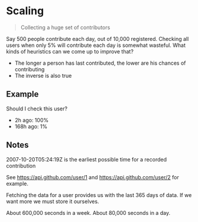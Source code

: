 # Scaling

> Collecting a huge set of contributors

Say 500 people contribute each day, out of 10,000 registered. Checking all users when only 5% will contribute each day is somewhat wasteful. What kinds of heuristics can we come up to improve that?

* The longer a person has last contributed, the lower are his chances of contributing
* The inverse is also true

## Example

Should I check this user?

* 2h ago: 100%
* 168h ago: 1%

## Notes

2007-10-20T05:24:19Z is the earliest possible time for a recorded contribution

See <https://api.github.com/user/1> and <https://api.github.com/user/2> for example.

Fetching the data for a user provides us with the last 365 days of data. If we want more we must store it ourselves.

About 600,000 seconds in a week.
About 80,000 seconds in a day.
